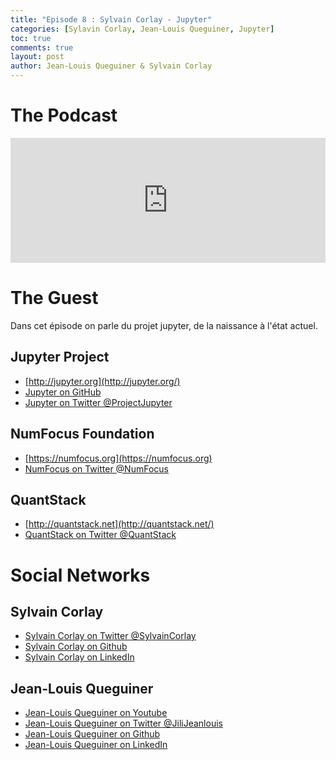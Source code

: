 ```yaml
---
title: "Episode 8 : Sylvain Corlay - Jupyter"
categories: [Sylavin Corlay, Jean-Louis Queguiner, Jupyter]
toc: true
comments: true
layout: post
author: Jean-Louis Queguiner & Sylvain Corlay
---
```


# The Podcast

<iframe src="https://widget.spreaker.com/player?episode_id=16391681&theme=light&playlist=false&playlist-continuous=false&autoplay=false&live-autoplay=false&chapters-image=true&episode_image_position=right&hide-logo=false&hide-likes=false&hide-comments=false&hide-sharing=false&hide-download=true" width="100%" height="200px" frameborder="0"></iframe>

# The Guest
Dans cet épisode on parle du projet jupyter, de la naissance à l'état actuel.

## Jupyter Project
- [http://jupyter.org](http://jupyter.org/)
- [Jupyter on GitHub](https://github.com/jupyter)
- [Jupyter on Twitter @ProjectJupyter](https://twitter.com/ProjectJupyter)

## NumFocus Foundation
- [https://numfocus.org](https://numfocus.org)
- [NumFocus on Twitter @NumFocus](https://twitter.com/NumFOCUS)

## QuantStack
- [http://quantstack.net](http://quantstack.net/)
- [QuantStack on Twitter @QuantStack](https://twitter.com/QuantStack)


# Social Networks

## Sylvain Corlay
- [Sylvain Corlay on Twitter @SylvainCorlay](https://twitter.com/SylvainCorlay)
- [Sylvain Corlay on Github](https://github.com/sylvaincorlay)
- [Sylvain Corlay on LinkedIn](https://fr.linkedin.com/in/sylvaincorlay)

## Jean-Louis Queguiner
- [Jean-Louis Queguiner on Youtube](https://www.youtube.com/channel/UCVso5UVvQeGAuwbksmA95iA)
- [Jean-Louis Queguiner on Twitter @JiliJeanlouis](https://twitter.com/JiliJeanlouis)
- [Jean-Louis Queguiner on Github](https://github.com/jqueguiner)
- [Jean-Louis Queguiner on LinkedIn](https://fr.linkedin.com/in/jlqueguiner)
